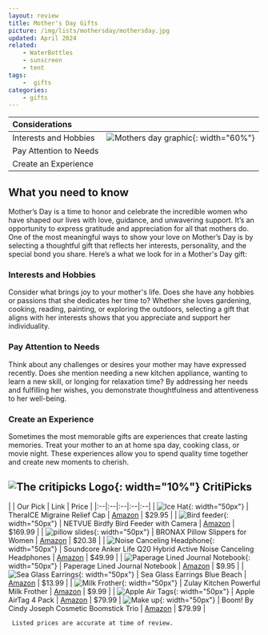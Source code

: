 ```yaml
---
layout: review
title: Mother's Day Gifts
picture: /img/lists/mothersday/mothersday.jpg
updated: April 2024
related:
    - WaterBottles
    - sunscreen
    - tent
tags: 
    -  gifts
categories:
    - gifts
---
```


| Considerations | |
|:--|:--|
| Interests and Hobbies  | ![Mothers day graphic](/img/lists/mothersday/mothersday.jpg){: width="60%"} | 
| Pay Attention to Needs   |                                        
| Create an Experience     |                                        

## What you need to know
Mother’s Day is a time to honor and celebrate the incredible women who have shaped our lives with love, guidance, and unwavering support. It’s an opportunity to express gratitude and appreciation for all that mothers do. One of the most meaningful ways to show your love on Mother’s Day is by selecting a thoughtful gift that reflects her interests, personality, and the special bond you share. Here’s a what we look for in a Mother's Day gift:

### Interests and Hobbies
Consider what brings joy to your mother's life. Does she have any hobbies or passions that she dedicates her time to? Whether she loves gardening, cooking, reading, painting, or exploring the outdoors, selecting a gift that aligns with her interests shows that you appreciate and support her individuality.

### Pay Attention to Needs
Think about any challenges or desires your mother may have expressed recently. Does she mention needing a new kitchen appliance, wanting to learn a new skill, or longing for relaxation time? By addressing her needs and fulfilling her wishes, you demonstrate thoughtfulness and attentiveness to her well-being.

### Create an Experience
Sometimes the most memorable gifts are experiences that create lasting memories. Treat your mother to an at home spa day, cooking class, or movie night. These experiences allow you to spend quality time together and create new moments to cherish.

## ![The critipicks Logo](/img/logo.png){: width="10%"} CritiPicks


| | Our Pick | Link | Price |
|:--|:--|:--|:--|:--|
| ![Ice Hat](/img/lists/mothersday/mothersday1.jpg){: width="50px"} | TheraICE Migraine Relief Cap | [Amazon](https://amzn.to/3PVbkx8) | $29.95 |
| ![Bird feeder](/img/lists/mothersday/mothersday2.jpg){: width="50px"} | NETVUE Birdfy Bird Feeder with Camera | [Amazon](https://amzn.to/3VZs7TP) | $169.99 |
| ![pillow slides](/img/lists/mothersday/mothersday3.jpg){: width="50px"} | BRONAX Pillow Slippers for Women | [Amazon](https://amzn.to/3Uc8w15) | $20.38 |
| ![Noise Canceling Headphone](/img/lists/mothersday/mothersday4.jpg){: width="50px"} | Soundcore Anker Life Q20 Hybrid Active Noise Canceling Headphones | [Amazon](https://amzn.to/3PUhBcE) | $49.99 |
| ![Paperage Lined Journal Notebook](/img/lists/mothersday/mothersday5.jpg){: width="50px"} | Paperage Lined Journal Notebook | [Amazon](https://amzn.to/3VUdSPO) | $9.95 |
| ![Sea Glass Earrings](/img/lists/mothersday/mothersday6.jpg){: width="50px"} | Sea Glass Earrings Blue Beach | [Amazon](https://amzn.to/4av4oiF) | $13.99 |
| ![Milk Frother](/img/lists/mothersday/mothersday7.jpg){: width="50px"} | Zulay Kitchen Powerful Milk Frother | [Amazon](https://amzn.to/3xxgWrj) | $9.99 |
| ![Apple Air Tags](/img/lists/mothersday/mothersday8.jpg){: width="50px"} | Apple AirTag 4 Pack | [Amazon](https://amzn.to/3UcWAMB) | $79.99 
| ![Make up](/img/lists/mothersday/mothersday9.jpg){: width="50px"} | Boom! By Cindy Joseph Cosmetic Boomstick Trio | [Amazon](https://amzn.to/4ashX2r) | $79.99 |

     Listed prices are accurate at time of review.
